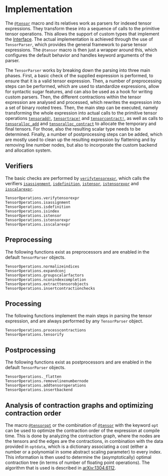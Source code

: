 # Implementation

The [`@tensor`](@ref) macro and its relatives work as parsers for indexed tensor
expressions. They transform these into a sequence of calls to the primitive tensor
operations. This allows the support of custom types that implement the [Interface](@ref).
The actual implementation is achieved through the use of `TensorParser`, which provides the
general framework to parse tensor expressions. The `@tensor` macro is then just a wrapper
around this, which configures the default behavior and handles keyword arguments of the
parser.

The `TensorParser` works by breaking down the parsing into three main phases. First, a basic
check of the supplied expression is performed, to ensure that it is a valid tensor
expression. Then, a number of preprocessing steps can be performed, which are used to
standardize expressions, allow for syntactic sugar features, and can also be used as a hook
for writing custom parsers. Then, the different contractions within the tensor expression
are analysed and processed, which rewrites the expression into a set of binary rooted trees.
Then, the main step can be executed, namely transforming the whole expression into actual
calls to the primitive tensor operations [`tensoradd!`](@ref), [`tensortrace!`](@ref) and
[`tensorcontract!`](@ref), as well as calls to [`tensoralloc_add`](@ref) and
[`tensoralloc_contract`](@ref) to allocate the temporary and final tensors. For those, also
the resulting scalar type needs to be determined. Finally, a number of postprocessing steps
can be added, which are mostly used to clean up the resulting expression by flattening and
by removing line number nodes, but also to incorporate the custom backend and allocation
system.

## Verifiers

The basic checks are performed by [`verifytensorexpr`](@ref), which calls the verifiers
[`isassignment`](@ref), [`isdefinition`](@ref), [`istensor`](@ref), [`istensorexpr`](@ref)
and [`isscalarexpr`](@ref).

```@docs
TensorOperations.verifytensorexpr
TensorOperations.isassignment
TensorOperations.isdefinition
TensorOperations.isindex
TensorOperations.istensor
TensorOperations.istensorexpr
TensorOperations.isscalarexpr
```

## Preprocessing

The following functions exist as preprocessors and are enabled in the default `TensorParser`
objects.

```@docs
TensorOperations.normalizeindices
TensorOperations.expandconj
TensorOperations.groupscalarfactors
TensorOperations.nconindexcompletion
TensorOperations.extracttensorobjects
TensorOperations.insertcontractionchecks
```

## Processing

The following functions implement the main steps in parsing the tensor expression, and are
always performed by any `TensorParser` object.

```@docs
TensorOperations.processcontractions
TensorOperations.tensorify
```

## Postprocessing

The following functions exist as postprocessors and are enabled in the default `TensorParser`
objects.

```@docs
TensorOperations._flatten
TensorOperations.removelinenumbernode
TensorOperations.addtensoroperations
TensorOperations.insertbackend
```

## Analysis of contraction graphs and optimizing contraction order

The macro [`@tensoropt`](@ref) or the combination of [`@tensor`](@ref) with the keyword
`opt` can be used to optimize the contraction order of the expression at compile time. This
is done by analyzing the contraction graph, where the nodes are the tensors and the edges
are the contractions, in combination with the data provided in `optdata`, which is a
dictionary associating a cost (either a number or a polynomial in some abstract scaling
parameter) to every index. This information is then used to determine the (asymptotically)
optimal contraction tree (in terms of number of floating point operations). The algorithm
that is used is described in [arXiv:1304.6112](https://arxiv.org/abs/1304.6112).
